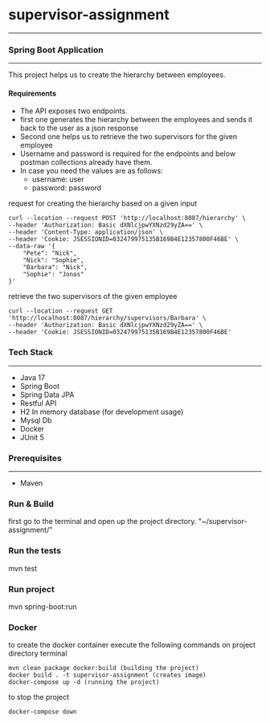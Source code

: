 # supervisor-assignment

___
### Spring Boot Application

---
This project helps us to create the hierarchy between employees.

#### Requirements
- The API exposes two endpoints.
- first one generates the hierarchy between the employees and sends it back to the user as a json response
- Second one helps us to retrieve the two supervisors for the given employee
- Username and password is required for the endpoints and below postman collections already have them.
- In case you need the values are as follows:
  - username: user
  - password: password

request for creating the hierarchy based on a given input
```curl
curl --location --request POST 'http://localhost:8087/hierarchy' \
--header 'Authorization: Basic dXNlcjpwYXNzd29yZA==' \
--header 'Content-Type: application/json' \
--header 'Cookie: JSESSIONID=032479975135B169B4E12357800F46BE' \
--data-raw '{
    "Pete": "Nick",
    "Nick": "Sophie",
    "Barbara": "Nick",
    "Sophie": "Jonas"
}'
```

retrieve the two supervisors of the given employee
```curl
curl --location --request GET 'http://localhost:8087/hierarchy/supervisors/Barbara' \
--header 'Authorization: Basic dXNlcjpwYXNzd29yZA==' \
--header 'Cookie: JSESSIONID=032479975135B169B4E12357800F46BE'
```

### Tech Stack

---
- Java 17
- Spring Boot
- Spring Data JPA
- Restful API
- H2 In memory database (for development usage)
- Mysql Db
- Docker
- JUnit 5

### Prerequisites

---
- Maven

### Run & Build

first go to the terminal and open up the project directory. "~/supervisor-assignment/"

### Run the tests

mvn test

### Run project

mvn spring-boot:run

### Docker

to create the docker container execute the following commands on project directory terminal
```
mvn clean package docker:build (building the project)
docker build . -t supervisor-assignment (creates image)
docker-compose up -d (running the project)
```

to stop the project
```
docker-compose down
```